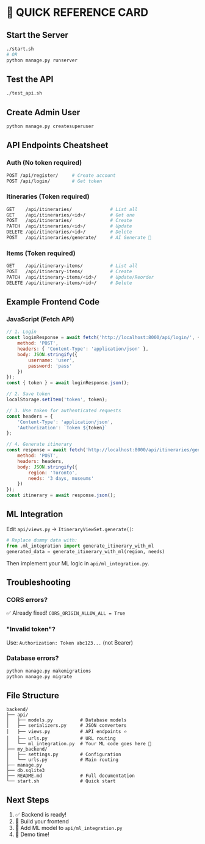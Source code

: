 # 🚀 QUICK REFERENCE CARD

## Start the Server
```bash
./start.sh
# OR
python manage.py runserver
```

## Test the API
```bash
./test_api.sh
```

## Create Admin User
```bash
python manage.py createsuperuser
```

## API Endpoints Cheatsheet

### Auth (No token required)
```bash
POST /api/register/     # Create account
POST /api/login/        # Get token
```

### Itineraries (Token required)
```bash
GET    /api/itineraries/              # List all
GET    /api/itineraries/<id>/         # Get one
POST   /api/itineraries/              # Create
PATCH  /api/itineraries/<id>/         # Update
DELETE /api/itineraries/<id>/         # Delete
POST   /api/itineraries/generate/     # AI Generate 🤖
```

### Items (Token required)
```bash
GET    /api/itinerary-items/          # List all
POST   /api/itinerary-items/          # Create
PATCH  /api/itinerary-items/<id>/     # Update/Reorder
DELETE /api/itinerary-items/<id>/     # Delete
```

## Example Frontend Code

### JavaScript (Fetch API)
```javascript
// 1. Login
const loginResponse = await fetch('http://localhost:8000/api/login/', {
    method: 'POST',
    headers: { 'Content-Type': 'application/json' },
    body: JSON.stringify({ 
        username: 'user', 
        password: 'pass' 
    })
});
const { token } = await loginResponse.json();

// 2. Save token
localStorage.setItem('token', token);

// 3. Use token for authenticated requests
const headers = {
    'Content-Type': 'application/json',
    'Authorization': `Token ${token}`
};

// 4. Generate itinerary
const response = await fetch('http://localhost:8000/api/itineraries/generate/', {
    method: 'POST',
    headers: headers,
    body: JSON.stringify({
        region: 'Toronto',
        needs: '3 days, museums'
    })
});
const itinerary = await response.json();
```

## ML Integration

Edit `api/views.py` → `ItineraryViewSet.generate()`:

```python
# Replace dummy data with:
from .ml_integration import generate_itinerary_with_ml
generated_data = generate_itinerary_with_ml(region, needs)
```

Then implement your ML logic in `api/ml_integration.py`.

## Troubleshooting

### CORS errors?
✅ Already fixed! `CORS_ORIGIN_ALLOW_ALL = True`

### "Invalid token"?
Use: `Authorization: Token abc123...` (not Bearer)

### Database errors?
```bash
python manage.py makemigrations
python manage.py migrate
```

## File Structure
```
backend/
├── api/
│   ├── models.py          # Database models
│   ├── serializers.py     # JSON converters
│   ├── views.py           # API endpoints ⭐
│   ├── urls.py            # URL routing
│   └── ml_integration.py  # Your ML code goes here 🤖
├── my_backend/
│   ├── settings.py        # Configuration
│   └── urls.py            # Main routing
├── manage.py
├── db.sqlite3
├── README.md              # Full documentation
└── start.sh               # Quick start
```

## Next Steps
1. ✅ Backend is ready!
2. 🎨 Build your frontend
3. 🤖 Add ML model to `api/ml_integration.py`
4. 🚀 Demo time!
